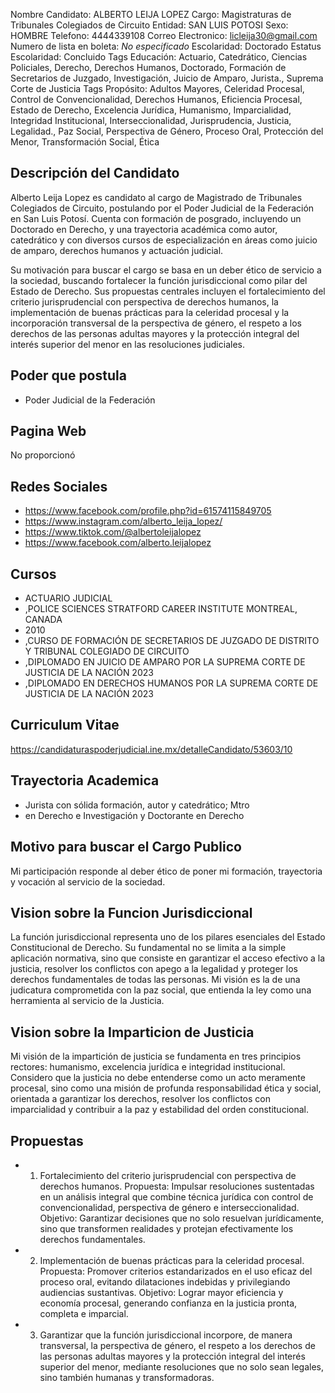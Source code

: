 Nombre Candidato: ALBERTO LEIJA LOPEZ
Cargo: Magistraturas de Tribunales Colegiados de Circuito
Entidad: SAN LUIS POTOSI
Sexo: HOMBRE
Telefono: 4444339108
Correo Electronico: licleija30@gmail.com
Numero de lista en boleta: *No especificado*
Escolaridad: Doctorado
Estatus Escolaridad: Concluido
Tags Educación: Actuario, Catedrático, Ciencias Policiales, Derecho, Derechos Humanos, Doctorado, Formación de Secretarios de Juzgado, Investigación, Juicio de Amparo, Jurista., Suprema Corte de Justicia
Tags Propósito: Adultos Mayores, Celeridad Procesal, Control de Convencionalidad, Derechos Humanos, Eficiencia Procesal, Estado de Derecho, Excelencia Jurídica, Humanismo, Imparcialidad, Integridad Institucional, Interseccionalidad, Jurisprudencia, Justicia, Legalidad., Paz Social, Perspectiva de Género, Proceso Oral, Protección del Menor, Transformación Social, Ética


## Descripción del Candidato 

Alberto Leija Lopez es candidato al cargo de Magistrado de Tribunales Colegiados de Circuito, postulando por el Poder Judicial de la Federación en San Luis Potosí. Cuenta con formación de posgrado, incluyendo un Doctorado en Derecho, y una trayectoria académica como autor, catedrático y con diversos cursos de especialización en áreas como juicio de amparo, derechos humanos y actuación judicial.

Su motivación para buscar el cargo se basa en un deber ético de servicio a la sociedad, buscando fortalecer la función jurisdiccional como pilar del Estado de Derecho. Sus propuestas centrales incluyen el fortalecimiento del criterio jurisprudencial con perspectiva de derechos humanos, la implementación de buenas prácticas para la celeridad procesal y la incorporación transversal de la perspectiva de género, el respeto a los derechos de las personas adultas mayores y la protección integral del interés superior del menor en las resoluciones judiciales.


## Poder que postula

- Poder Judicial de la Federación


## Pagina Web

No proporcionó


## Redes Sociales

- https://www.facebook.com/profile.php?id=61574115849705
- https://www.instagram.com/alberto_leija_lopez/
- https://www.tiktok.com/@albertoleijalopez
- https://www.facebook.com/alberto.leijalopez


## Cursos

- ACTUARIO JUDICIAL
- ,POLICE SCIENCES STRATFORD CAREER INSTITUTE MONTREAL, CANADA
- 2010
- ,CURSO DE FORMACIÓN DE SECRETARIOS DE JUZGADO DE DISTRITO Y TRIBUNAL COLEGIADO DE CIRCUITO
- ,DIPLOMADO EN JUICIO DE AMPARO POR LA SUPREMA CORTE DE JUSTICIA DE LA NACIÓN 2023
- ,DIPLOMADO EN DERECHOS HUMANOS POR LA SUPREMA CORTE DE JUSTICIA DE LA NACIÓN 2023


## Curriculum Vitae

https://candidaturaspoderjudicial.ine.mx/detalleCandidato/53603/10


## Trayectoria Academica

- Jurista con sólida formación, autor y catedrático; Mtro
- en Derecho e Investigación y Doctorante en Derecho


## Motivo para buscar el Cargo Publico

Mi participación responde al deber ético de poner mi formación, trayectoria y vocación al servicio de la sociedad.


## Vision sobre la Funcion Jurisdiccional

La función jurisdiccional representa uno de los pilares esenciales del Estado Constitucional de Derecho. Su fundamental no se limita a la simple aplicación normativa, sino que consiste en garantizar el acceso efectivo a la justicia, resolver los conflictos con apego a la legalidad y proteger los derechos fundamentales de todas las personas. Mi visión es la de una judicatura comprometida con la paz social, que entienda la ley como una herramienta al servicio de la Justicia.


## Vision sobre la Imparticion de Justicia

Mi visión de la impartición de justicia se fundamenta en tres principios rectores: humanismo, excelencia jurídica e integridad institucional. Considero que la justicia no debe entenderse como un acto meramente procesal, sino como una misión de profunda responsabilidad ética y social, orientada a garantizar los derechos, resolver los conflictos con imparcialidad y contribuir a la paz y estabilidad del orden constitucional.


## Propuestas

- 1. Fortalecimiento del criterio jurisprudencial con perspectiva de derechos humanos. Propuesta: Impulsar resoluciones sustentadas en un análisis integral que combine técnica jurídica con control de convencionalidad, perspectiva de género e interseccionalidad. Objetivo: Garantizar decisiones que no solo resuelvan jurídicamente, sino que transformen realidades y protejan efectivamente los derechos fundamentales.
- 2. Implementación de buenas prácticas para la celeridad procesal. Propuesta: Promover criterios estandarizados en el uso eficaz del proceso oral, evitando dilataciones indebidas y privilegiando audiencias sustantivas. Objetivo: Lograr mayor eficiencia y economía procesal, generando confianza en la justicia pronta, completa e imparcial.
- 3. Garantizar que la función jurisdiccional incorpore, de manera transversal, la perspectiva de género, el respeto a los derechos de las personas adultas mayores y la protección integral del interés superior del menor, mediante resoluciones que no solo sean legales, sino también humanas y transformadoras.

